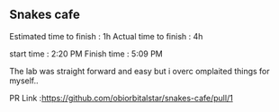 ## Snakes cafe

Estimated time to finish : 1h
Actual time to finish : 4h

start time : 2:20 PM
Finish time : 5:09 PM

The lab was straight forward and easy but i overc omplaited things for myself..

PR Link :https://github.com/obiorbitalstar/snakes-cafe/pull/1
